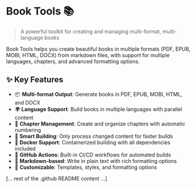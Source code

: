 # Book Tools 📚

> A powerful toolkit for creating and managing multi-format, multi-language books

Book Tools helps you create beautiful books in multiple formats (PDF, EPUB, MOBI, HTML, DOCX) from markdown files, with support for multiple languages, chapters, and advanced formatting options.

## ✨ Key Features

- 📦 **Multi-format Output**: Generate books in PDF, EPUB, MOBI, HTML, and DOCX
- 🌍 **Language Support**: Build books in multiple languages with parallel content
- 📑 **Chapter Management**: Create and organize chapters with automatic numbering
- 🔄 **Smart Building**: Only process changed content for faster builds
- 🐳 **Docker Support**: Containerized building with all dependencies included
- 🔧 **GitHub Actions**: Built-in CI/CD workflows for automated builds
- 📝 **Markdown-based**: Write in plain text with rich formatting options
- 🎨 **Customizable**: Templates, styles, and formatting options

[... rest of the .github README content ...]